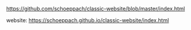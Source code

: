 
https://github.com/schoeppach/classic-website/blob/master/index.html

website: https://schoeppach.github.io/classic-website/index.html
